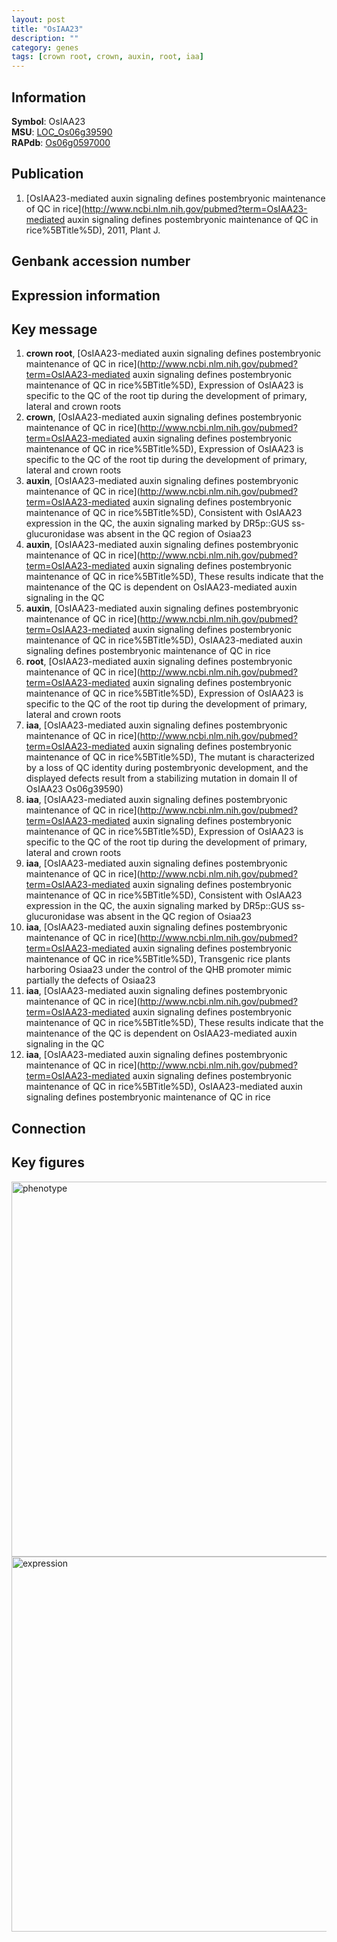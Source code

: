 ```yaml
---
layout: post
title: "OsIAA23"
description: ""
category: genes
tags: [crown root, crown, auxin, root, iaa]
---
```


## Information
__Symbol__: OsIAA23  
__MSU__: [LOC_Os06g39590](http://rice.plantbiology.msu.edu/cgi-bin/ORF_infopage.cgi?orf=LOC_Os06g39590)  
__RAPdb__: [Os06g0597000](http://rapdb.dna.affrc.go.jp/viewer/gbrowse_details/irgsp1?name=Os06g0597000)  

## Publication
1. [OsIAA23-mediated auxin signaling defines postembryonic maintenance of QC in rice](http://www.ncbi.nlm.nih.gov/pubmed?term=OsIAA23-mediated auxin signaling defines postembryonic maintenance of QC in rice%5BTitle%5D), 2011, Plant J.

## Genbank accession number

## Expression information

## Key message
1. __crown root__, [OsIAA23-mediated auxin signaling defines postembryonic maintenance of QC in rice](http://www.ncbi.nlm.nih.gov/pubmed?term=OsIAA23-mediated auxin signaling defines postembryonic maintenance of QC in rice%5BTitle%5D),  Expression of OsIAA23 is specific to the QC of the root tip during the development of primary, lateral and crown roots
2. __crown__, [OsIAA23-mediated auxin signaling defines postembryonic maintenance of QC in rice](http://www.ncbi.nlm.nih.gov/pubmed?term=OsIAA23-mediated auxin signaling defines postembryonic maintenance of QC in rice%5BTitle%5D),  Expression of OsIAA23 is specific to the QC of the root tip during the development of primary, lateral and crown roots
3. __auxin__, [OsIAA23-mediated auxin signaling defines postembryonic maintenance of QC in rice](http://www.ncbi.nlm.nih.gov/pubmed?term=OsIAA23-mediated auxin signaling defines postembryonic maintenance of QC in rice%5BTitle%5D),  Consistent with OsIAA23 expression in the QC, the auxin signaling marked by DR5p::GUS ss-glucuronidase was absent in the QC region of Osiaa23
4. __auxin__, [OsIAA23-mediated auxin signaling defines postembryonic maintenance of QC in rice](http://www.ncbi.nlm.nih.gov/pubmed?term=OsIAA23-mediated auxin signaling defines postembryonic maintenance of QC in rice%5BTitle%5D),  These results indicate that the maintenance of the QC is dependent on OsIAA23-mediated auxin signaling in the QC
5. __auxin__, [OsIAA23-mediated auxin signaling defines postembryonic maintenance of QC in rice](http://www.ncbi.nlm.nih.gov/pubmed?term=OsIAA23-mediated auxin signaling defines postembryonic maintenance of QC in rice%5BTitle%5D), OsIAA23-mediated auxin signaling defines postembryonic maintenance of QC in rice
6. __root__, [OsIAA23-mediated auxin signaling defines postembryonic maintenance of QC in rice](http://www.ncbi.nlm.nih.gov/pubmed?term=OsIAA23-mediated auxin signaling defines postembryonic maintenance of QC in rice%5BTitle%5D),  Expression of OsIAA23 is specific to the QC of the root tip during the development of primary, lateral and crown roots
7. __iaa__, [OsIAA23-mediated auxin signaling defines postembryonic maintenance of QC in rice](http://www.ncbi.nlm.nih.gov/pubmed?term=OsIAA23-mediated auxin signaling defines postembryonic maintenance of QC in rice%5BTitle%5D),  The mutant is characterized by a loss of QC identity during postembryonic development, and the displayed defects result from a stabilizing mutation in domain II of OsIAA23 Os06g39590)  
8. __iaa__, [OsIAA23-mediated auxin signaling defines postembryonic maintenance of QC in rice](http://www.ncbi.nlm.nih.gov/pubmed?term=OsIAA23-mediated auxin signaling defines postembryonic maintenance of QC in rice%5BTitle%5D),  Expression of OsIAA23 is specific to the QC of the root tip during the development of primary, lateral and crown roots
9. __iaa__, [OsIAA23-mediated auxin signaling defines postembryonic maintenance of QC in rice](http://www.ncbi.nlm.nih.gov/pubmed?term=OsIAA23-mediated auxin signaling defines postembryonic maintenance of QC in rice%5BTitle%5D),  Consistent with OsIAA23 expression in the QC, the auxin signaling marked by DR5p::GUS ss-glucuronidase was absent in the QC region of Osiaa23
10. __iaa__, [OsIAA23-mediated auxin signaling defines postembryonic maintenance of QC in rice](http://www.ncbi.nlm.nih.gov/pubmed?term=OsIAA23-mediated auxin signaling defines postembryonic maintenance of QC in rice%5BTitle%5D),  Transgenic rice plants harboring Osiaa23 under the control of the QHB promoter mimic partially the defects of Osiaa23
11. __iaa__, [OsIAA23-mediated auxin signaling defines postembryonic maintenance of QC in rice](http://www.ncbi.nlm.nih.gov/pubmed?term=OsIAA23-mediated auxin signaling defines postembryonic maintenance of QC in rice%5BTitle%5D),  These results indicate that the maintenance of the QC is dependent on OsIAA23-mediated auxin signaling in the QC
12. __iaa__, [OsIAA23-mediated auxin signaling defines postembryonic maintenance of QC in rice](http://www.ncbi.nlm.nih.gov/pubmed?term=OsIAA23-mediated auxin signaling defines postembryonic maintenance of QC in rice%5BTitle%5D), OsIAA23-mediated auxin signaling defines postembryonic maintenance of QC in rice

## Connection

## Key figures
<img src="http://ricencode.github.io/images/OsIAA23.pheno.png" alt="phenotype"  style="width: 600px;"/>

<img src="http://ricencode.github.io/images/OsIAA23.exp.png" alt="expression"  style="width: 600px;"/>


